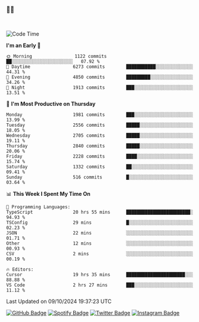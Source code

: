 ### 🤙🍺

<!-- <a href="https://github-readme-stats.vercel.app/api?username=hzak2xx&count_private=true&show_icons=true&theme=dracula">
  <img align="center" src="https://github-readme-stats.vercel.app/api?username=hzak2xx&count_private=true&show_icons=true&theme=dracula" />
</a>
</br> -->
</br>

<!--START_SECTION:waka-->
![Code Time](http://img.shields.io/badge/Code%20Time-3%2C603%20hrs%204%20mins-blue)

**I'm an Early 🐤** 

```text
🌞 Morning                1122 commits        ██░░░░░░░░░░░░░░░░░░░░░░░   07.92 % 
🌆 Daytime                6273 commits        ███████████░░░░░░░░░░░░░░   44.31 % 
🌃 Evening                4850 commits        █████████░░░░░░░░░░░░░░░░   34.26 % 
🌙 Night                  1913 commits        ███░░░░░░░░░░░░░░░░░░░░░░   13.51 % 
```
📅 **I'm Most Productive on Thursday** 

```text
Monday                   1981 commits        ███░░░░░░░░░░░░░░░░░░░░░░   13.99 % 
Tuesday                  2556 commits        █████░░░░░░░░░░░░░░░░░░░░   18.05 % 
Wednesday                2705 commits        █████░░░░░░░░░░░░░░░░░░░░   19.11 % 
Thursday                 2840 commits        █████░░░░░░░░░░░░░░░░░░░░   20.06 % 
Friday                   2228 commits        ████░░░░░░░░░░░░░░░░░░░░░   15.74 % 
Saturday                 1332 commits        ██░░░░░░░░░░░░░░░░░░░░░░░   09.41 % 
Sunday                   516 commits         █░░░░░░░░░░░░░░░░░░░░░░░░   03.64 % 
```


📊 **This Week I Spent My Time On** 

```text
💬 Programming Languages: 
TypeScript               20 hrs 55 mins      ████████████████████████░   94.93 % 
TSConfig                 29 mins             █░░░░░░░░░░░░░░░░░░░░░░░░   02.23 % 
JSON                     22 mins             ░░░░░░░░░░░░░░░░░░░░░░░░░   01.71 % 
Other                    12 mins             ░░░░░░░░░░░░░░░░░░░░░░░░░   00.93 % 
CSV                      2 mins              ░░░░░░░░░░░░░░░░░░░░░░░░░   00.19 % 

🔥 Editors: 
Cursor                   19 hrs 35 mins      ██████████████████████░░░   88.88 % 
VS Code                  2 hrs 27 mins       ███░░░░░░░░░░░░░░░░░░░░░░   11.12 % 
```


 Last Updated on 09/10/2024 19:37:23 UTC
<!--END_SECTION:waka-->

[![GitHub Badge](https://img.shields.io/badge/GitHub-100000?style=for-the-badge&logo=github&logoColor=white)](https://github.com/hzak2xx)
[![Spotify Badge](https://img.shields.io/badge/Spotify-1ED760?&style=for-the-badge&logo=spotify&logoColor=white)](https://open.spotify.com/user/uf90s6sbbh75a1mt44clkhkvf)
[![Twitter Badge](https://img.shields.io/badge/Twitter-1DA1F2?style=for-the-badge&logo=twitter&logoColor=white)](https://twitter.com/hzak2xx)
[![Instagram Badge](https://img.shields.io/badge/Instagram-E4405F?style=for-the-badge&logo=instagram&logoColor=white)](https://www.instagram.com/hzak2xx/)
